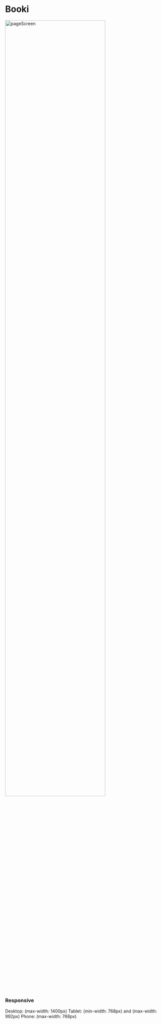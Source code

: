 # Booki

<img alt="pageScreen" src="https://github.com/TrackZoneV2/booki/blob/main/images/page.png" width="80%">

### Responsive

Desktop: (max-width: 1400px)
Tablet: (min-width: 768px) and (max-width: 992px)
Phone: (max-width: 768px)
